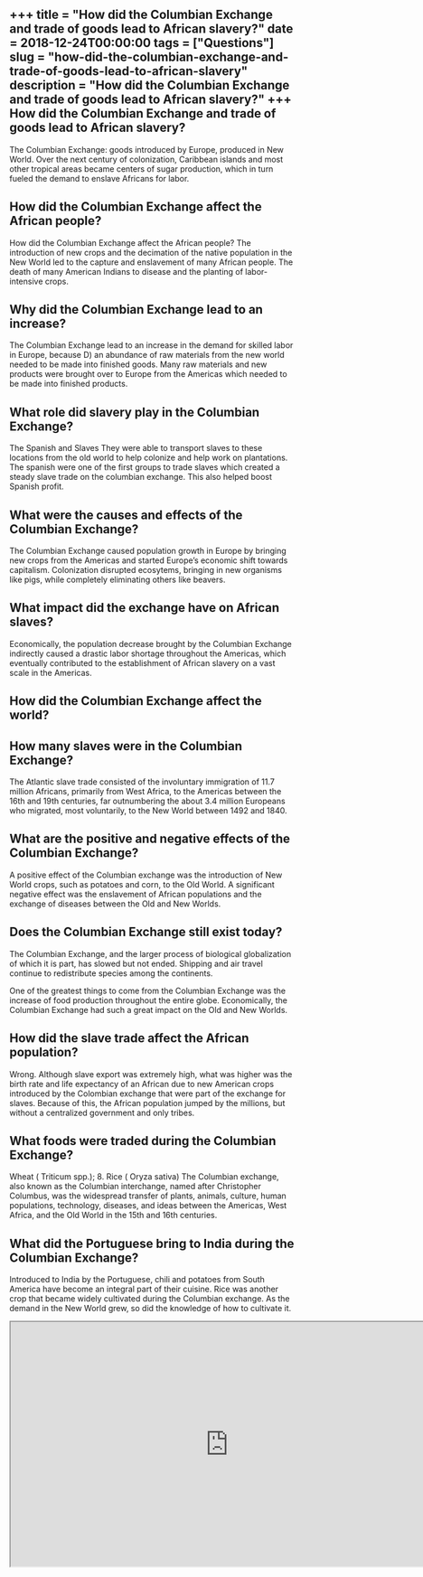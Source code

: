 +++
title = "How did the Columbian Exchange and trade of goods lead to African slavery?"
date = 2018-12-24T00:00:00
tags = ["Questions"]
slug = "how-did-the-columbian-exchange-and-trade-of-goods-lead-to-african-slavery"
description = "How did the Columbian Exchange and trade of goods lead to African slavery?"
+++
How did the Columbian Exchange and trade of goods lead to African slavery?
--------------------------------------------------------------------------

The Columbian Exchange: goods introduced by Europe, produced in New World. Over the next century of colonization, Caribbean islands and most other tropical areas became centers of sugar production, which in turn fueled the demand to enslave Africans for labor.

How did the Columbian Exchange affect the African people?
---------------------------------------------------------

How did the Columbian Exchange affect the African people? The introduction of new crops and the decimation of the native population in the New World led to the capture and enslavement of many African people. The death of many American Indians to disease and the planting of labor-intensive crops.

Why did the Columbian Exchange lead to an increase?
---------------------------------------------------

The Columbian Exchange lead to an increase in the demand for skilled labor in Europe, because D) an abundance of raw materials from the new world needed to be made into finished goods. Many raw materials and new products were brought over to Europe from the Americas which needed to be made into finished products.

What role did slavery play in the Columbian Exchange?
-----------------------------------------------------

The Spanish and Slaves They were able to transport slaves to these locations from the old world to help colonize and help work on plantations. The spanish were one of the first groups to trade slaves which created a steady slave trade on the columbian exchange. This also helped boost Spanish profit.

What were the causes and effects of the Columbian Exchange?
-----------------------------------------------------------

The Columbian Exchange caused population growth in Europe by bringing new crops from the Americas and started Europe’s economic shift towards capitalism. Colonization disrupted ecosytems, bringing in new organisms like pigs, while completely eliminating others like beavers.

What impact did the exchange have on African slaves?
----------------------------------------------------

Economically, the population decrease brought by the Columbian Exchange indirectly caused a drastic labor shortage throughout the Americas, which eventually contributed to the establishment of African slavery on a vast scale in the Americas.

How did the Columbian Exchange affect the world?
------------------------------------------------

How many slaves were in the Columbian Exchange?
-----------------------------------------------

The Atlantic slave trade consisted of the involuntary immigration of 11.7 million Africans, primarily from West Africa, to the Americas between the 16th and 19th centuries, far outnumbering the about 3.4 million Europeans who migrated, most voluntarily, to the New World between 1492 and 1840.

What are the positive and negative effects of the Columbian Exchange?
---------------------------------------------------------------------

A positive effect of the Columbian exchange was the introduction of New World crops, such as potatoes and corn, to the Old World. A significant negative effect was the enslavement of African populations and the exchange of diseases between the Old and New Worlds.

Does the Columbian Exchange still exist today?
----------------------------------------------

The Columbian Exchange, and the larger process of biological globalization of which it is part, has slowed but not ended. Shipping and air travel continue to redistribute species among the continents.

One of the greatest things to come from the Columbian Exchange was the increase of food production throughout the entire globe. Economically, the Columbian Exchange had such a great impact on the Old and New Worlds.

How did the slave trade affect the African population?
------------------------------------------------------

Wrong. Although slave export was extremely high, what was higher was the birth rate and life expectancy of an African due to new American crops introduced by the Colombian exchange that were part of the exchange for slaves. Because of this, the African population jumped by the millions, but without a centralized government and only tribes.

What foods were traded during the Columbian Exchange?
-----------------------------------------------------

Wheat ( Triticum spp.); 8. Rice ( Oryza sativa) The Columbian exchange, also known as the Columbian interchange, named after Christopher Columbus, was the widespread transfer of plants, animals, culture, human populations, technology, diseases, and ideas between the Americas, West Africa, and the Old World in the 15th and 16th centuries.

What did the Portuguese bring to India during the Columbian Exchange?
---------------------------------------------------------------------

Introduced to India by the Portuguese, chili and potatoes from South America have become an integral part of their cuisine. Rice was another crop that became widely cultivated during the Columbian exchange. As the demand in the New World grew, so did the knowledge of how to cultivate it.

<iframe allow="accelerometer; autoplay; clipboard-write; encrypted-media; gyroscope; picture-in-picture" allowfullscreen="" class="__youtube_prefs__  epyt-is-override  no-lazyload" data-no-lazy="1" data-origheight="433" data-origwidth="770" data-skipgform_ajax_framebjll="" height="433" id="_ytid_28039" loading="lazy" src="https://www.youtube.com/embed/3NXC4Q_4JVg?enablejsapi=1&autoplay=0&cc_load_policy=0&cc_lang_pref=&iv_load_policy=1&loop=0&modestbranding=0&rel=1&fs=1&playsinline=0&autohide=2&theme=dark&color=red&controls=1&" title="YouTube player" width="770"></iframe>